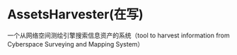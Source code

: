 # AssetsHarvester(在写)
一个从网络空间测绘引擎搜索信息资产的系统（tool to harvest information from Cyberspace Surveying and Mapping System）
